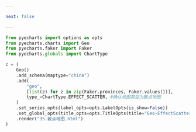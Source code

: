 ```yaml
---

next: false

---
```




<BlogInfo id="663" title="71.散点地图" author="白日梦想猿" pv=0 read_times=0 pre_cost_time="0分25秒" category="pyecharts学习" tag_list="['pyecharts学习']" create_time="2021.01.22 15:00:03" update_time="2021.01.22 15:00:34" />

```python
from pyecharts import options as opts
from pyecharts.charts import Geo
from pyecharts.faker import Faker
from pyecharts.globals import ChartType

c = (
    Geo()
    .add_schema(maptype="china")
    .add(
        "geo",
        [list(z) for z in zip(Faker.provinces, Faker.values())],
        type_=ChartType.EFFECT_SCATTER, #确认地图类型为散点地图
    )
    .set_series_opts(label_opts=opts.LabelOpts(is_show=False))
    .set_global_opts(title_opts=opts.TitleOpts(title="Geo-EffectScatter"))
    .render("35.散点地图.html")
)

```



<ActionBox />

